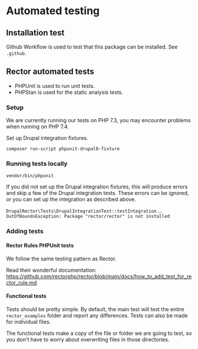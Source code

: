 # Automated testing

## Installation test

Github Workflow is used to test that this package can be installed. See `.github`.

## Rector automated tests

* PHPUnit is used to run unit tests.
* PHPStan is used for the static analysis tests.

### Setup

We are currently running our tests on PHP 7.3, you may encounter problems when running on PHP 7.4.

Set up Drupal integration fixtures.

```
composer run-script phpunit-drupal8-fixture
```

### Running tests locally

```
vendor/bin/phpunit
```

If you did not set up the Drupal integration fixtures, this will produce errors and skip a few of the Drupal integration tests. These errors can be ignored, or you can set up the integration as described above.

`DrupalRector\Tests\DrupalIntegrationTest::testIntegration` ... `OutOfBoundsException: Package "rector/rector" is not installed`

### Adding tests

#### Rector Rules PHPUnit tests

We follow the same testing pattern as Rector.

Read their wonderful documentation: https://github.com/rectorphp/rector/blob/main/docs/how_to_add_test_for_rector_rule.md

#### Functional tests

Tests should be pretty simple. By default, the main test will test the entire `rector_examples` folder and report any differences. Tests can also be made for individual files.

The functional tests make a copy of the file or folder we are going to test, so you don't have to worry about overwriting files in those directories.
